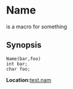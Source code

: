 # Name
is a macro for something 
## Synopsis
```
Name(bar,foo)
int bar;
char foo;
```
**Location:**<A HREF="../../../../test.nam#Name">test.nam</A>
